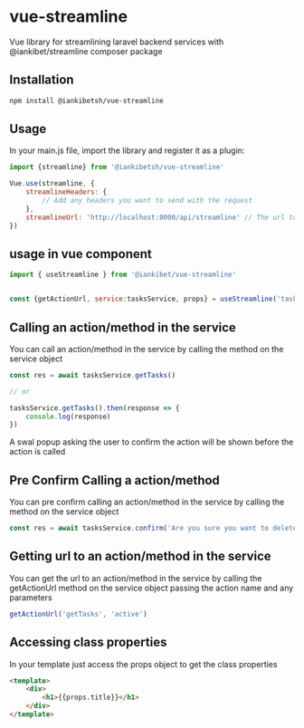 # vue-streamline

Vue library for streamlining laravel backend services with @iankibet/streamline composer package

## Installation

```sh
npm install @iankibetsh/vue-streamline
```

## Usage

In your main.js file, import the library and register it as a plugin:

```js
import {streamline} from '@iankibetsh/vue-streamline'
```

```js
Vue.use(streamline, {
    streamlineHeaders: {
        // Add any headers you want to send with the request
    },
    streamlineUrl: 'http://localhost:8000/api/streamline' // The url to the streamline route
})
```


## usage in vue component

```js
import { useStreamline } from '@iankibet/vue-streamline'


const {getActionUrl, service:tasksService, props} = useStreamline('tasks')

```

## Calling an action/method in the service

You can call an action/method in the service by calling the method on the service object
```js
const res = await tasksService.getTasks()

// or

tasksService.getTasks().then(response => {
    console.log(response)
})
```
A swal popup asking the user to confirm the action will be shown before the action is called

## Pre Confirm Calling a action/method 

You can pre confirm calling an action/method in the service by calling the method on the service object
```js
const res = await tasksService.confirm('Are you sure you want to delete this task?').deleteTask(1)
```


## Getting url to an action/method in the service

You can get the url to an action/method in the service by calling the getActionUrl method on the service object passing the action name and any parameters
```js
getActionUrl('getTasks', 'active')
 ```

## Accessing class properties
In your template just access the props object to get the class properties
```html
<template>
    <div>
        <h1>{{props.title}}</h1>
    </div>
</template>
```
